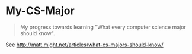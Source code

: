My-CS-Major
===========

> My progress towards learning "What every computer science major should know".

See http://matt.might.net/articles/what-cs-majors-should-know/ 
